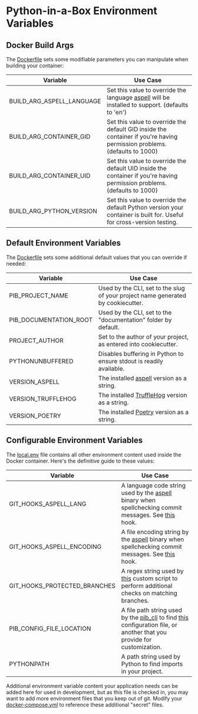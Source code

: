 # Python-in-a-Box Environment Variables

## Docker Build Args

The [Dockerfile](../{{cookiecutter.project_slug}}/assets/Dockerfile) sets some modifiable parameters you can manipulate when building your container:

| Variable                     | Use Case                                                                                                                  |
|------------------------------|---------------------------------------------------------------------------------------------------------------------------|
| BUILD_ARG_ASPELL_LANGUAGE    | Set this value to override the language [aspell](http://aspell.net/) will be installed to support.     (defaults to 'en') |
| BUILD_ARG_CONTAINER_GID      | Set this value to override the default GID inside the container if you're having permission problems.  (defaults to 1000) |
| BUILD_ARG_CONTAINER_UID      | Set this value to override the default UID inside the container if you're having permission problems.  (defaults to 1000) |
| BUILD_ARG_PYTHON_VERSION     | Set this value to override the default Python version your container is built for.  Useful for cross-version testing.     |

## Default Environment Variables

The [Dockerfile](../{{cookiecutter.project_slug}}/assets/Dockerfile) sets some additional default values that you can override if needed:

| Variable                     | Use Case                                                                               |
|------------------------------|----------------------------------------------------------------------------------------|
| PIB_PROJECT_NAME             | Used by the CLI, set to the slug of your project name generated by cookiecutter.       |
| PIB_DOCUMENTATION_ROOT       | Used by the CLI, set to the "documentation" folder by default.                         |
| PROJECT_AUTHOR               | Set to the author of your project, as entered into cookiecutter.                       |
| PYTHONUNBUFFERED             | Disables buffering in Python to ensure stdout is readily available.                    |
| VERSION_ASPELL               | The installed [aspell](http://aspell.net/) version as a string.                        |
| VERSION_TRUFFLEHOG           | The installed [TruffleHog](https://github.com/trufflesecurity/trufflehog) version as a string. |
| VERSION_POETRY               | The installed [Poetry](https://python-poetry.org/) version as a string.                |

## Configurable Environment Variables

The [local.env](../{{cookiecutter.project_slug}}/assets/local.env) file contains all other environment content used inside the Docker container.  Here's the definitive guide to these values:

| Variable                     | Use Case                                                                                                                                                                                                       |
|------------------------------|----------------------------------------------------------------------------------------------------------------------------------------------------------------------------------------------------------------|
| GIT_HOOKS_ASPELL_LANG        | A language code string used by the [aspell](http://aspell.net/) binary when spellchecking commit messages. See [this](../{{cookiecutter.project_slug}}/scripts/hooks/check_spelling.sh) hook.                  |
| GIT_HOOKS_ASPELL_ENCODING    | A file encoding string by the [aspell](http://aspell.net/) binary when spellchecking commit messages. See [this](../{{cookiecutter.project_slug}}/scripts/hooks/check_spelling.sh) hook.                       |
| GIT_HOOKS_PROTECTED_BRANCHES | A regex string used by [this](../{{cookiecutter.project_slug}}/scripts/hooks/protected_branches.sh) custom script to perform additional checks on matching branches.                                           |
| PIB_CONFIG_FILE_LOCATION     | A file path string used by the [pib_cli](https://pypi.org/project/pib-cli/) to find [this](../{{cookiecutter.project_slug}}/assets/cli.yml) configuration file, or another that you provide for customization. |
| PYTHONPATH                   | A path string used by Python to find imports in your project.                                                                                                                                                  |

Additional environment variable content your application needs can be added here for used in development, but as this file is checked in, you may want to add more environment files that you keep out of git.  Modify your [docker-compose.yml](../{{cookiecutter.project_slug}}/docker-compose.yml) to reference these additional "secret" files.
